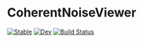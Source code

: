 # CoherentNoiseViewer

[![Stable](https://img.shields.io/badge/docs-stable-blue.svg)](https://mfiano.github.io/CoherentNoiseViewer.jl/stable/)
[![Dev](https://img.shields.io/badge/docs-dev-blue.svg)](https://mfiano.github.io/CoherentNoiseViewer.jl/dev/)
[![Build Status](https://github.com/mfiano/CoherentNoiseViewer.jl/actions/workflows/CI.yml/badge.svg?branch=main)](https://github.com/mfiano/CoherentNoiseViewer.jl/actions/workflows/CI.yml?query=branch%3Amain)
